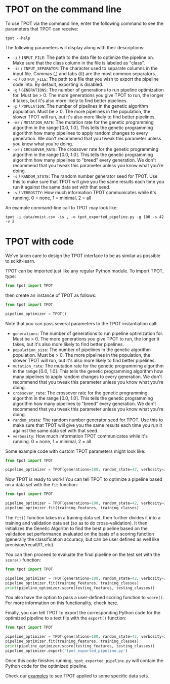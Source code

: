 # TPOT on the command line

To use TPOT via the command line, enter the following command to see the parameters that TPOT can receive:

```Shell
tpot --help
```

The following parameters will display along with their descriptions:

* `-i` / `INPUT_FILE`: The path to the data file to optimize the pipeline on. Make sure that the class column in the file is labeled as "class".
* `-is` / `INPUT_SEPARATOR`: The character used to separate columns in the input file. Commas (,) and tabs (\t) are the most common separators.
* `-o` / `OUTPUT_FILE`: The path to a file that you wish to export the pipeline code into. By default, exporting is disabled.
* `-g` / `GENERATIONS`: The number of generations to run pipeline optimization for. Must be > 0. The more generations you give TPOT to run, the longer it takes, but it's also more likely to find better pipelines.
* `-p` / `POPULATION`: The number of pipelines in the genetic algorithm population. Must be > 0. The more pipelines in the population, the slower TPOT will run, but it's also more likely to find better pipelines.
* `-mr` / `MUTATION_RATE`: The mutation rate for the genetic programming algorithm in the range [0.0, 1.0]. This tells the genetic programming algorithm how many pipelines to apply random changes to every generation. We don't recommend that you tweak this parameter unless you know what you're doing.
* `-xr` / `CROSSOVER_RATE`: The crossover rate for the genetic programming algorithm in the range [0.0, 1.0]. This tells the genetic programming algorithm how many pipelines to "breed" every generation. We don't recommend that you tweak this parameter unless you know what you're doing.
* `-s` / `RANDOM_STATE`: The random number generator seed for TPOT. Use this to make sure that TPOT will give you the same results each time you run it against the same data set with that seed.
* `-v` / `VERBOSITY`: How much information TPOT communicates while it's running. 0 = none, 1 = minimal, 2 = all

An example command-line call to TPOT may look like:

```Shell
tpot -i data/mnist.csv -is , -o tpot_exported_pipeline.py -g 100 -s 42 -v 2
```

# TPOT with code

We've taken care to design the TPOT interface to be as similar as possible to scikit-learn.

TPOT can be imported just like any regular Python module. To import TPOT, type:

```Python
from tpot import TPOT
```

then create an instance of TPOT as follows:

```Python
from tpot import TPOT

pipeline_optimizer = TPOT()
```

Note that you can pass several parameters to the TPOT instantiation call:

* `generations`: The number of generations to run pipeline optimization for. Must be > 0. The more generations you give TPOT to run, the longer it takes, but it's also more likely to find better pipelines.
* `population_size`: The number of pipelines in the genetic algorithm population. Must be > 0. The more pipelines in the population, the slower TPOT will run, but it's also more likely to find better pipelines.
* `mutation_rate`: The mutation rate for the genetic programming algorithm in the range [0.0, 1.0]. This tells the genetic programming algorithm how many pipelines to apply random changes to every generation. We don't recommend that you tweak this parameter unless you know what you're doing.
* `crossover_rate`: The crossover rate for the genetic programming algorithm in the range [0.0, 1.0]. This tells the genetic programming algorithm how many pipelines to "breed" every generation. We don't recommend that you tweak this parameter unless you know what you're doing.
* `random_state`: The random number generator seed for TPOT. Use this to make sure that TPOT will give you the same results each time you run it against the same data set with that seed.
* `verbosity`: How much information TPOT communicates while it's running. 0 = none, 1 = minimal, 2 = all

Some example code with custom TPOT parameters might look like:

```Python
from tpot import TPOT

pipeline_optimizer = TPOT(generations=100, random_state=42, verbosity=2)
```

Now TPOT is ready to work! You can tell TPOT to optimize a pipeline based on a data set with the `fit` function:

```Python
from tpot import TPOT

pipeline_optimizer = TPOT(generations=100, random_state=42, verbosity=2)
pipeline_optimizer.fit(training_features, training_classes)
```
The `fit()` function takes in a training data set, then further divides it into a training and validation data set (so as to do cross-validation). It then initializes the Genetic Algoritm to find the best pipeline based on the validation set performance evaluated on the basis of a scoring function (generally the classification accuracy, but can be user defined as well like precision/recall/f1, etc).   

You can then proceed to evaluate the final pipeline on the test set with the `score()` function:

```Python
from tpot import TPOT

pipeline_optimizer = TPOT(generations=100, random_state=42, verbosity=2)
pipeline_optimizer.fit(training_features, training_classes)
print(pipeline_optimizer.score(testing_features, testing_classes))
```

You also have the option to pass a user-defined scoring function to `score()`. For more information on this functionality, check [here](examples/Custom_Scoring_Functions.md). 

Finally, you can tell TPOT to export the corresponding Python code for the optimized pipeline to a text file with the `export()` function:

```Python
from tpot import TPOT

pipeline_optimizer = TPOT(generations=100, random_state=42, verbosity=2)
pipeline_optimizer.fit(training_features, training_classes)
print(pipeline_optimizer.score(testing_features, testing_classes))
pipeline_optimizer.export('tpot_exported_pipeline.py')
```

Once this code finishes running, `tpot_exported_pipeline.py` will contain the Python code for the optimized pipeline.

Check our [examples](examples/MNIST_Example/) to see TPOT applied to some specific data sets.
